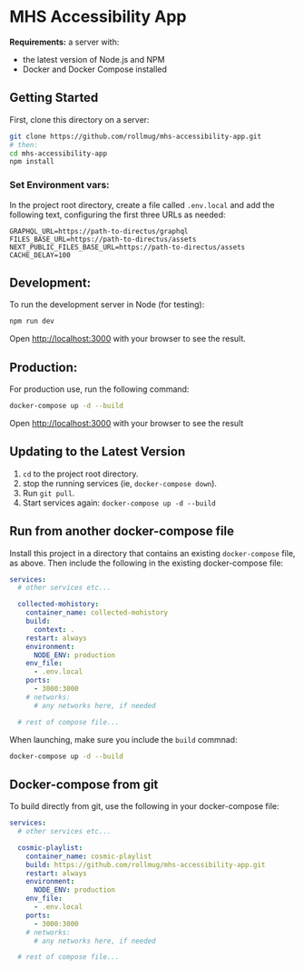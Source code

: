 # MHS Accessibility App

**Requirements:** a server with:

- the latest version of Node.js and NPM 
- Docker and Docker Compose installed

## Getting Started

First, clone this directory on a server:

```bash
git clone https://github.com/rollmug/mhs-accessibility-app.git
# then:
cd mhs-accessibility-app
npm install
```

### Set Environment vars:

In the project root directory, create a file called `.env.local` and add the following text, configuring the first three URLs as needed:

```dotenv
GRAPHQL_URL=https://path-to-directus/graphql
FILES_BASE_URL=https://path-to-directus/assets
NEXT_PUBLIC_FILES_BASE_URL=https://path-to-directus/assets
CACHE_DELAY=100
```

## Development:

To run the development server in Node (for testing):

```bash
npm run dev
```

Open [http://localhost:3000](http://localhost:3000) with your browser to see the result.

## Production:

For production use, run the following command:

```bash
docker-compose up -d --build
```

Open [http://localhost:3000](http://localhost:3000) with your browser to see the result

## Updating to the Latest Version

1. `cd` to the project root directory.
2. stop the running services (ie, `docker-compose down`).
3. Run `git pull`.
4. Start services again: `docker-compose up -d --build`

## Run from another docker-compose file

Install this project in a directory that contains an existing `docker-compose` file, as above. Then include the following in the existing docker-compose file:

```yaml
services:
  # other services etc...

  collected-mohistory:
    container_name: collected-mohistory
    build:
      context: .
    restart: always
    environment:
      NODE_ENV: production
    env_file: 
      - .env.local
    ports:
      - 3000:3000
    # networks:
      # any networks here, if needed

  # rest of compose file...
```

When launching, make sure you include the `build` commnad:

```bash
docker-compose up -d --build
```

## Docker-compose from git

To build directly from git, use the following in your docker-compose file:

```yaml
services:
  # other services etc...

  cosmic-playlist:
    container_name: cosmic-playlist
    build: https://github.com/rollmug/mhs-accessibility-app.git
    restart: always
    environment:
      NODE_ENV: production
    env_file: 
      - .env.local
    ports:
      - 3000:3000
    # networks:
      # any networks here, if needed

  # rest of compose file...
```